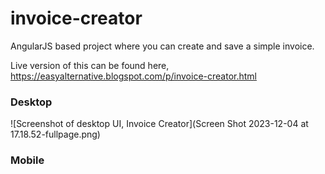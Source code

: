 # invoice-creator
AngularJS based project where you can create and save a simple invoice.


Live version of this can be found here,
https://easyalternative.blogspot.com/p/invoice-creator.html

### Desktop
![Screenshot of desktop UI, Invoice Creator](Screen Shot 2023-12-04 at 17.18.52-fullpage.png)


### Mobile




